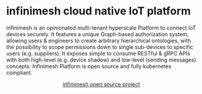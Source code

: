 # infinimesh cloud native IoT platform

infinimesh is an opinionated multi-tenant hyperscale Platform to connect IoT devices securely. It features a unique Graph-based authorization system, allowing users & engineers to create arbitrary hierarchical ontologies, with the possibility to scope permissions down to single sub-devices to specific users (e.g. suppliers). It exposes simple to consume RESTful & gRPC APIs with both high-level (e.g. device shadow) and low-level (sending messages) concepts. Infinimesh Platform is open source and fully kubernetes compliant.

<p align="center"><a href="https://infinimesh.github.io/website/">infinimesh open source project</a></p>
